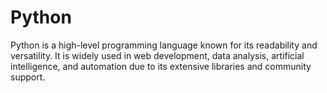 # Python

Python is a high-level programming language known for its readability and versatility. It is widely used in web development, data analysis, artificial intelligence, and automation due to its extensive libraries and community support.